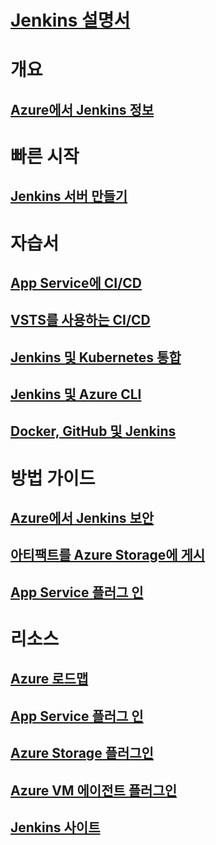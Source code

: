 # [Jenkins 설명서](index.md)
# 개요
## [Azure에서 Jenkins 정보](overview.md)
# 빠른 시작
## [Jenkins 서버 만들기](/azure/jenkins/install-jenkins-solution-template)
# 자습서
## [App Service에 CI/CD](/azure/jenkins/java-deploy-webapp-tutorial)
## [VSTS를 사용하는 CI/CD](https://www.visualstudio.com/docs/build/apps/jenkins/build-deploy-jenkins)
## [Jenkins 및 Kubernetes 통합](/azure/container-service/container-service-kubernetes-jenkins)
## [Jenkins 및 Azure CLI](/azure/jenkins/execute-cli-jenkins-pipeline)
## [Docker, GitHub 및 Jenkins](/azure/virtual-machines/linux/tutorial-jenkins-github-docker-cicd)
# 방법 가이드
## [Azure에서 Jenkins 보안](https://jenkins.io/blog/2017/04/20/secure-jenkins-on-azure/)
## [아티팩트를 Azure Storage에 게시](/azure/storage/common/storage-java-jenkins-continuous-integration-solution)
## [App Service 플러그 인](/azure/jenkins/deploy-Jenkins-app-service-plugin)
# 리소스
## [Azure 로드맵](https://azure.microsoft.com/roadmap/)
## [App Service 플러그 인](https://plugins.jenkins.io/azure-app-service)
## [Azure Storage 플러그인](https://plugins.jenkins.io/windows-azure-storage)
## [Azure VM 에이전트 플러그인](https://plugins.jenkins.io/azure-vm-agents)
## [Jenkins 사이트](https://jenkins.io/)
